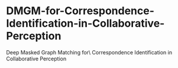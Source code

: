 # DMGM-for-Correspondence-Identification-in-Collaborative-Perception
Deep Masked Graph Matching for\\ Correspondence Identification in Collaborative Perception
